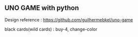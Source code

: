 ## UNO GAME with python

Design reference : https://github.com/guilhermebkel/uno-game

black cards(wild cards) : buy-4, change-color
